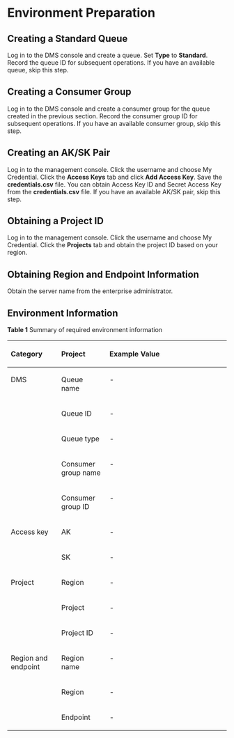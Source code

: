 # Environment Preparation<a name="EN-US_TOPIC_0086094036"></a>

## Creating a Standard Queue<a name="section1702133611562"></a>

Log in to the DMS console and create a queue. Set  **Type**  to  **Standard**. Record the queue ID for subsequent operations. If you have an available queue, skip this step.

## Creating a Consumer Group<a name="section17686053145613"></a>

Log in to the DMS console and create a consumer group for the queue created in the previous section. Record the consumer group ID for subsequent operations. If you have an available consumer group, skip this step.

## Creating an AK/SK Pair<a name="section1144417605714"></a>

Log in to the management console. Click the username and choose My Credential. Click the  **Access Keys**  tab and click  **Add Access Key**. Save the  **credentials.csv**  file. You can obtain Access Key ID and Secret Access Key from the  **credentials.csv**  file. If you have an available AK/SK pair, skip this step.

## Obtaining a Project ID<a name="section15964151916579"></a>

Log in to the management console. Click the username and choose My Credential. Click the  **Projects**  tab and obtain the project ID based on your region.

## Obtaining Region and Endpoint Information<a name="section128673917572"></a>

Obtain the server name from the enterprise administrator.

## Environment Information<a name="section14133175219570"></a>

**Table  1**  Summary of required environment information

<a name="table621111583614"></a>
<table><thead align="left"><tr id="row7214858860"><th class="cellrowborder" valign="top" width="23%" id="mcps1.2.4.1.1"><p id="p17216258369"><a name="p17216258369"></a><a name="p17216258369"></a>Category</p>
</th>
<th class="cellrowborder" valign="top" width="22%" id="mcps1.2.4.1.2"><p id="p42176586618"><a name="p42176586618"></a><a name="p42176586618"></a>Project</p>
</th>
<th class="cellrowborder" valign="top" width="55.00000000000001%" id="mcps1.2.4.1.3"><p id="p1321955812610"><a name="p1321955812610"></a><a name="p1321955812610"></a>Example Value</p>
</th>
</tr>
</thead>
<tbody><tr id="row202201558265"><td class="cellrowborder" rowspan="5" valign="top" width="23%" headers="mcps1.2.4.1.1 "><p id="p82211583611"><a name="p82211583611"></a><a name="p82211583611"></a>DMS</p>
</td>
<td class="cellrowborder" valign="top" width="22%" headers="mcps1.2.4.1.2 "><p id="p152224581565"><a name="p152224581565"></a><a name="p152224581565"></a>Queue name</p>
</td>
<td class="cellrowborder" valign="top" width="55.00000000000001%" headers="mcps1.2.4.1.3 "><p id="p12477194619220"><a name="p12477194619220"></a><a name="p12477194619220"></a>-</p>
</td>
</tr>
<tr id="row82257581364"><td class="cellrowborder" valign="top" headers="mcps1.2.4.1.1 "><p id="p1022545816616"><a name="p1022545816616"></a><a name="p1022545816616"></a>Queue ID</p>
</td>
<td class="cellrowborder" valign="top" headers="mcps1.2.4.1.2 "><p id="p947694610223"><a name="p947694610223"></a><a name="p947694610223"></a>-</p>
</td>
</tr>
<tr id="row322665812618"><td class="cellrowborder" valign="top" headers="mcps1.2.4.1.1 "><p id="p182264584611"><a name="p182264584611"></a><a name="p182264584611"></a>Queue type</p>
</td>
<td class="cellrowborder" valign="top" headers="mcps1.2.4.1.2 "><p id="p6475204642214"><a name="p6475204642214"></a><a name="p6475204642214"></a>-</p>
</td>
</tr>
<tr id="row5228205811612"><td class="cellrowborder" valign="top" headers="mcps1.2.4.1.1 "><p id="p182283581565"><a name="p182283581565"></a><a name="p182283581565"></a>Consumer group name</p>
</td>
<td class="cellrowborder" valign="top" headers="mcps1.2.4.1.2 "><p id="p047314632216"><a name="p047314632216"></a><a name="p047314632216"></a>-</p>
</td>
</tr>
<tr id="row132302582610"><td class="cellrowborder" valign="top" headers="mcps1.2.4.1.1 "><p id="p1923216581362"><a name="p1923216581362"></a><a name="p1923216581362"></a>Consumer group ID</p>
</td>
<td class="cellrowborder" valign="top" headers="mcps1.2.4.1.2 "><p id="p194711346202219"><a name="p194711346202219"></a><a name="p194711346202219"></a>-</p>
</td>
</tr>
<tr id="row12326581265"><td class="cellrowborder" rowspan="2" valign="top" width="23%" headers="mcps1.2.4.1.1 "><p id="p132334581617"><a name="p132334581617"></a><a name="p132334581617"></a>Access key</p>
</td>
<td class="cellrowborder" valign="top" width="22%" headers="mcps1.2.4.1.2 "><p id="p72348581562"><a name="p72348581562"></a><a name="p72348581562"></a>AK</p>
</td>
<td class="cellrowborder" valign="top" width="55.00000000000001%" headers="mcps1.2.4.1.3 "><p id="p947074632213"><a name="p947074632213"></a><a name="p947074632213"></a>-</p>
</td>
</tr>
<tr id="row13235185814618"><td class="cellrowborder" valign="top" headers="mcps1.2.4.1.1 "><p id="p723715581069"><a name="p723715581069"></a><a name="p723715581069"></a>SK</p>
</td>
<td class="cellrowborder" valign="top" headers="mcps1.2.4.1.2 "><p id="p134668467226"><a name="p134668467226"></a><a name="p134668467226"></a>-</p>
</td>
</tr>
<tr id="row32396581765"><td class="cellrowborder" rowspan="3" valign="top" width="23%" headers="mcps1.2.4.1.1 "><p id="p62419581617"><a name="p62419581617"></a><a name="p62419581617"></a>Project</p>
</td>
<td class="cellrowborder" valign="top" width="22%" headers="mcps1.2.4.1.2 "><p id="p1624105814615"><a name="p1624105814615"></a><a name="p1624105814615"></a>Region</p>
</td>
<td class="cellrowborder" valign="top" width="55.00000000000001%" headers="mcps1.2.4.1.3 "><p id="p624155810615"><a name="p624155810615"></a><a name="p624155810615"></a>-</p>
</td>
</tr>
<tr id="row82421581762"><td class="cellrowborder" valign="top" headers="mcps1.2.4.1.1 "><p id="p3242125818620"><a name="p3242125818620"></a><a name="p3242125818620"></a>Project</p>
</td>
<td class="cellrowborder" valign="top" headers="mcps1.2.4.1.2 "><p id="p112430585619"><a name="p112430585619"></a><a name="p112430585619"></a>-</p>
</td>
</tr>
<tr id="row132431558569"><td class="cellrowborder" valign="top" headers="mcps1.2.4.1.1 "><p id="p112441581615"><a name="p112441581615"></a><a name="p112441581615"></a>Project ID</p>
</td>
<td class="cellrowborder" valign="top" headers="mcps1.2.4.1.2 "><p id="p224510581611"><a name="p224510581611"></a><a name="p224510581611"></a>-</p>
</td>
</tr>
<tr id="row1245195817616"><td class="cellrowborder" rowspan="3" valign="top" width="23%" headers="mcps1.2.4.1.1 "><p id="p12246195813610"><a name="p12246195813610"></a><a name="p12246195813610"></a>Region and endpoint</p>
</td>
<td class="cellrowborder" valign="top" width="22%" headers="mcps1.2.4.1.2 "><p id="p724645819616"><a name="p724645819616"></a><a name="p724645819616"></a>Region name</p>
</td>
<td class="cellrowborder" valign="top" width="55.00000000000001%" headers="mcps1.2.4.1.3 "><p id="p1924612581611"><a name="p1924612581611"></a><a name="p1924612581611"></a>-</p>
</td>
</tr>
<tr id="row9247458661"><td class="cellrowborder" valign="top" headers="mcps1.2.4.1.1 "><p id="p1824716586612"><a name="p1824716586612"></a><a name="p1824716586612"></a>Region</p>
</td>
<td class="cellrowborder" valign="top" headers="mcps1.2.4.1.2 "><p id="p13248165818616"><a name="p13248165818616"></a><a name="p13248165818616"></a>-</p>
</td>
</tr>
<tr id="row824815581362"><td class="cellrowborder" valign="top" headers="mcps1.2.4.1.1 "><p id="p42498587610"><a name="p42498587610"></a><a name="p42498587610"></a>Endpoint</p>
</td>
<td class="cellrowborder" valign="top" headers="mcps1.2.4.1.2 "><p id="p1925015582617"><a name="p1925015582617"></a><a name="p1925015582617"></a>-</p>
</td>
</tr>
</tbody>
</table>


